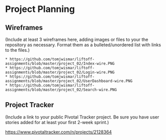 # Project Planning

## Wireframes

(Include at least 3 wireframes here, adding images or files to your the repository as necessary. Format them as a bulleted/unordered list with links to the files.)
	
	* https://github.com/tomjwismar/liftoff-assignments/blob/master/project_02/Index-wire.PNG
	* https://github.com/tomjwismar/liftoff-assignments/blob/master/project_02/Login-wire.PNG
	* https://github.com/tomjwismar/liftoff-assignments/blob/master/project_02/UserDashboard-wire.PNG
	* https://github.com/tomjwismar/liftoff-assignments/blob/master/project_02/Search-wire.PNG
	
	
## Project Tracker

(Include a link to your public Pivotal Tracker project. Be sure you have user stories added for at least your first 2-week sprint.)

https://www.pivotaltracker.com/n/projects/2128364